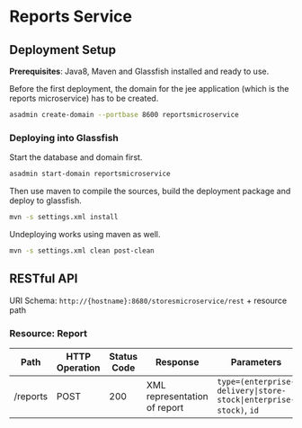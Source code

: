 Reports Service
===============

## Deployment Setup

**Prerequisites**: Java8, Maven and Glassfish installed and ready to use.

Before the first deployment, the domain for the jee application (which is the reports microservice) has to be created.


```bash
asadmin create-domain --portbase 8600 reportsmicroservice
```

### Deploying into Glassfish

Start the database and domain first.

```bash
asadmin start-domain reportsmicroservice
```

Then use maven to compile the sources, build the deployment package and deploy to glassfish.

```bash
mvn -s settings.xml install
```

Undeploying works using maven as well.

```bash
mvn -s settings.xml clean post-clean
```

## RESTful API

URI Schema: `http://{hostname}:8680/storesmicroservice/rest` + resource path

### Resource: Report

| Path | HTTP Operation | Status Code | Response | Parameters |
| --- | --- | --- | --- | --- |
| /reports | POST | 200 | XML representation of report | `type=(enterprise-delivery\|store-stock\|enterprise-stock)`, `id` |